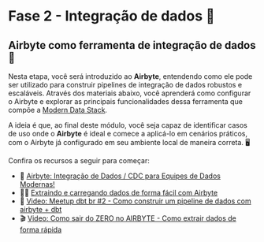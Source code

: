 # Fase 2 - Integração de dados 🔗

## Airbyte como ferramenta de integração de dados 🚀

Nesta etapa, você será introduzido ao **Airbyte**, entendendo como ele pode ser utilizado para construir pipelines de integração de dados robustos e escaláveis. Através dos materiais abaixo, você aprenderá como configurar o Airbyte e explorar as principais funcionalidades dessa ferramenta que compõe a [Modern Data Stack](https://airbyte.com/data-engineering-resources/what-is-a-data-stack).

A ideia é que, ao final deste módulo, você seja capaz de identificar casos de uso onde o **Airbyte** é ideal e comece a aplicá-lo em cenários práticos, com o Airbyte já configurado em seu ambiente local de maneira correta. 🖥️

Confira os recursos a seguir para começar:

- 📖 [Airbyte: Integração de Dados / CDC para Equipes de Dados Modernas!](https://medium.com/dados-para-todos/airbyte-integra%C3%A7%C3%A3o-de-dados-cdc-para-equipes-de-dados-modernas-1cc164f895f2)
- 🧑‍💻 [Extraindo e carregando dados de forma fácil com Airbyte](https://medium.com/data-hackers/extraindo-e-carregando-dados-de-forma-f%C3%A1cil-com-airbyte-6e29cdc1d008)
- 🎥 [Video: Meetup dbt br #2 - Como construir um pipeline de dados com airbyte + dbt](https://www.youtube.com/watch?v=u1zi-IgX6vA)
- 🎬 [Video: Como sair do ZERO no AIRBYTE - Como extrair dados de forma rápida](https://www.youtube.com/watch?v=4hQroajva0s)
